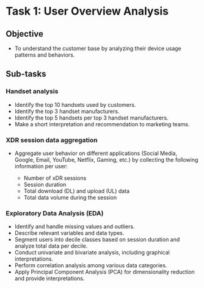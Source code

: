 # Task 1: User Overview Analysis

## Objective

- To understand the customer base by analyzing their device usage patterns and behaviors.

## Sub-tasks

### Handset analysis

* Identify the top 10 handsets used by customers.
* Identify the top 3 handset manufacturers.
* Identify the top 5 handsets per top 3 handset manufacturers.
* Make a short interpretation and recommendation to marketing teams.

### XDR session data aggregation

* Aggregate user behavior on different applications (Social Media, Google, Email, YouTube, Netflix, Gaming, etc.) by collecting the following information per user:

  * Number of xDR sessions
  * Session duration
  * Total download (DL) and upload (UL) data
  * Total data volume during the session

### Exploratory Data Analysis (EDA)

* Identify and handle missing values and outliers.
* Describe relevant variables and data types.
* Segment users into decile classes based on session duration and analyze total data per decile.
* Conduct univariate and bivariate analysis, including graphical interpretations.
* Perform correlation analysis among various data categories.
* Apply Principal Component Analysis (PCA) for dimensionality reduction and provide interpretations.
